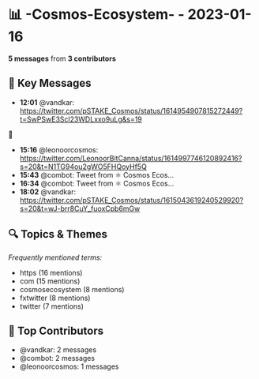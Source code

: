 # 📊 -Cosmos-Ecosystem- - 2023-01-16
**5 messages** from **3 contributors**

## 💬 Key Messages
- **12:01** @vandkar: https://twitter.com/pSTAKE_Cosmos/status/1614954907815272449?t=SwPSwE3Scl23WDLxxo9uLg&s=19

👀
- **15:16** @leonoorcosmos: https://twitter.com/LeonoorBitCanna/status/1614997746120892416?s=20&t=N1TG94ou2gWO5FHQoyHf5Q
- **15:43** @combot: [‌‌‌‌‎⁠](https://twitter.com/CosmosEcosystem/status/1615011868166467590)Tweet from ⚛️ Cosmos Ecos...
- **16:34** @combot: [‌‌‌‌‎⁠](https://twitter.com/CosmosEcosystem/status/1615024566195326976)Tweet from ⚛️ Cosmos Ecos...
- **18:02** @vandkar: https://twitter.com/pSTAKE_Cosmos/status/1615043619240529920?s=20&t=wJ-brr8CuY_fuoxCpb6mGw

## 🔍 Topics & Themes
*Frequently mentioned terms:*
- https (16 mentions)
- com (15 mentions)
- cosmosecosystem (8 mentions)
- fxtwitter (8 mentions)
- twitter (7 mentions)

## 👥 Top Contributors
- @vandkar: 2 messages
- @combot: 2 messages
- @leonoorcosmos: 1 messages